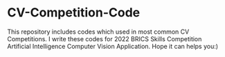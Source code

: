 # CV-Competition-Code
This repository includes codes which used in most common CV Competitions.
I write these codes for 2022 BRICS Skills Competition Artificial Intelligence Computer Vision Application.
Hope it can helps you:)
